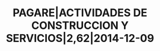 ---
layout: asset
title: PAGARE|ACTIVIDADES DE CONSTRUCCION Y SERVICIOS|2,62|2014-12-09
isin: XS1031077685
---
